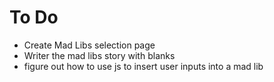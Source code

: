 # To Do

* Create Mad Libs selection page
* Writer the mad libs story with blanks
* figure out how to use js to insert user inputs into a mad lib